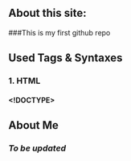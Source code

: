 ## About this site:

###This is my first github repo

## Used Tags & Syntaxes
### 1. HTML
#### <!DOCTYPE> <html></html> <head></head> <title></title> <body></body> 

## About Me
### _To be updated_
